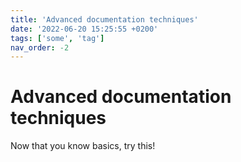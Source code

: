 ```yaml
---
title: 'Advanced documentation techniques'
date: '2022-06-20 15:25:55 +0200'
tags: ['some', 'tag']
nav_order: -2
---
```


# Advanced documentation techniques

Now that you know basics, try this!